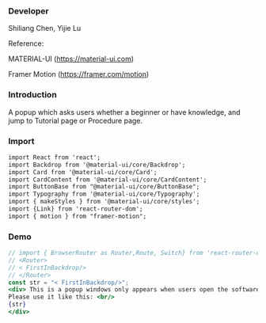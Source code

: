 
### **Developer**

Shiliang Chen, Yijie Lu

Reference: 

MATERIAL-UI (https://material-ui.com)

Framer Motion (https://framer.com/motion)

###  **Introduction**

A popup which asks users whether a beginner or have knowledge, and jump to Tutorial page or Procedure page.

###  **Import**

```html
import React from 'react';
import Backdrop from '@material-ui/core/Backdrop';
import Card from '@material-ui/core/Card';
import CardContent from '@material-ui/core/CardContent';
import ButtonBase from "@material-ui/core/ButtonBase";
import Typography from '@material-ui/core/Typography';
import { makeStyles } from '@material-ui/core/styles';
import {Link} from 'react-router-dom';
import { motion } from "framer-motion";
```




###  **Demo**

```jsx
// import { BrowserRouter as Router,Route, Switch} from 'react-router-dom';
// <Router>
// < FirstInBackdrop/>
// </Router>
const str = "< FirstInBackdrop/>";
<div> This is a popup windows only appears when users open the software for the first time.
Please use it like this: <br/>
{str}
</div>

```
